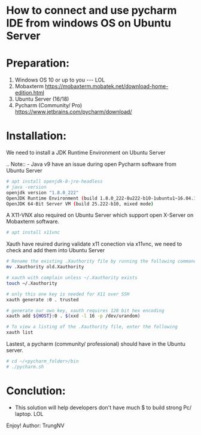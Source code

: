 How to connect and use pycharm IDE from windows OS on Ubuntu Server
===================================================================

Preparation:
===========
1. Windows OS 10 or up to you --- LOL
2. Mobaxterm <https://mobaxterm.mobatek.net/download-home-edition.html>
3. Ubuntu Server (16/18)
4. Pycharm (Community/ Pro) <https://www.jetbrains.com/pycharm/download/>

Installation:
============

We need to install a JDK Runtime Environment on Ubuntu Server

.. Note::
        - Java v9 have an issue during open Pycharm software from Ubuntu Server

```bash
# apt install openjdk-8-jre-headless
# java -version
openjdk version "1.8.0_222"
OpenJDK Runtime Environment (build 1.8.0_222-8u222-b10-1ubuntu1~16.04.1-b10)
OpenJDK 64-Bit Server VM (build 25.222-b10, mixed mode)
```
A X11-VNX also required on Ubuntu Server which support open X-Server on Mobaxterm software.

```bash
# apt install x11vnc
```

Xauth have reuired during validate x11 conection via x11vnc, we need to check and add them into Ubuntu Server

```bash
# Rename the existing .Xauthority file by running the following command
mv .Xauthority old.Xauthority 

# xauth with complain unless ~/.Xauthority exists
touch ~/.Xauthority

# only this one key is needed for X11 over SSH 
xauth generate :0 . trusted 

# generate our own key, xauth requires 128 bit hex encoding
xauth add ${HOST}:0 . $(xxd -l 16 -p /dev/urandom)

# To view a listing of the .Xauthority file, enter the following 
xauth list 
```

Lastest, a pycharm (community/ professional) should have in the Ubuntu server.

```bash
# cd ~/<pycharm_folder>/bin
# ./pycharm.sh
```

Conclution:
===========
- This solution will help developers don't have much $ to build strong Pc/ laptop. LOL

Enjoy!
Author: TrungNV


